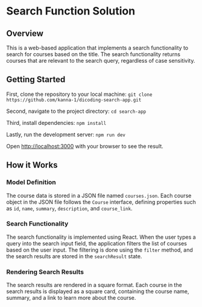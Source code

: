 
# Search Function Solution

## Overview

This is a web-based application that implements a search functionality to search for courses based on the title. The search functionality returns courses that are relevant to the search query, regardless of case sensitivity.

## Getting Started

First, clone the repository to your local machine:
`git clone https://github.com/kanna-1/dicoding-search-app.git`

Second, navigate to the project directory:
`cd search-app`

Third, install dependencies:
`npm install`

Lastly, run the development server:
`npm run dev`

Open [http://localhost:3000](http://localhost:3000) with your browser to see the result.

## How it Works

### Model Definition

The course data is stored in a JSON file named `courses.json`. Each course object in the JSON file follows the `Course` interface, defining properties such as `id`, `name`, `summary`, `description`, and `course_link`.

### Search Functionality

The search functionality is implemented using React. When the user types a query into the search input field, the application filters the list of courses based on the user input. The filtering is done using the `filter` method, and the search results are stored in the `searchResult` state.

### Rendering Search Results

The search results are rendered in a square format. Each course in the search results is displayed as a square card, containing the course name, summary, and a link to learn more about the course.
